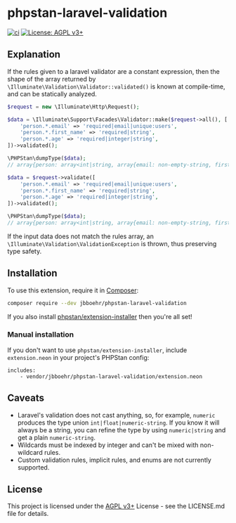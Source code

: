 
# phpstan-laravel-validation

[![ci](https://github.com/jbboehr/phpstan-laravel-validation/actions/workflows/ci.yml/badge.svg)](https://github.com/jbboehr/phpstan-laravel-validation/actions/workflows/ci.yml)
[![License: AGPL v3+](https://img.shields.io/badge/License-AGPL_v3%2b-blue.svg)](https://www.gnu.org/licenses/agpl-3.0)

## Explanation

If the rules given to a laravel validator are a constant expression, then the shape of the array returned by `\Illuminate\Validation\Validator::validated()` is known at compile-time, and can be statically analyzed.

```php
$request = new \Illuminate\Http\Request();

$data = \Illuminate\Support\Facades\Validator::make($request->all(), [
    'person.*.email' => 'required|email|unique:users',
    'person.*.first_name' => 'required|string',
    'person.*.age' => 'required|integer|string',
])->validated();

\PHPStan\dumpType($data);
// array{person: array<int|string, array{email: non-empty-string, first_name: string, age: numeric-string}>}

$data = $request->validate([
    'person.*.email' => 'required|email|unique:users',
    'person.*.first_name' => 'required|string',
    'person.*.age' => 'required|integer|string',
])->validated();

\PHPStan\dumpType($data);
// array{person: array<int|string, array{email: non-empty-string, first_name: string, age: numeric-string}>}
```

If the input data does not match the rules array, an `\Illuminate\Validation\ValidationException` is thrown, thus preserving type safety.

## Installation

To use this extension, require it in [Composer](https://getcomposer.org/):

```bash
composer require --dev jbboehr/phpstan-laravel-validation
```

If you also install [phpstan/extension-installer](https://github.com/phpstan/extension-installer) then you're all set!

### Manual installation

If you don't want to use `phpstan/extension-installer`, include `extension.neon` in your project's PHPStan config:

```neon
includes:
    - vendor/jbboehr/phpstan-laravel-validation/extension.neon
```

## Caveats

* Laravel's validation does not cast anything, so, for example, `numeric` produces the type union `int|float|numeric-string`. If you know it will always be a string, you can refine the type by using `numeric|string` and get a plain `numeric-string`.
* Wildcards must be indexed by integer and can't be mixed with non-wildcard rules.
* Custom validation rules, implicit rules, and enums are not currently supported.

## License

This project is licensed under the [AGPL v3+](https://www.gnu.org/licenses/agpl-3.0) License - see the LICENSE.md file for details.
